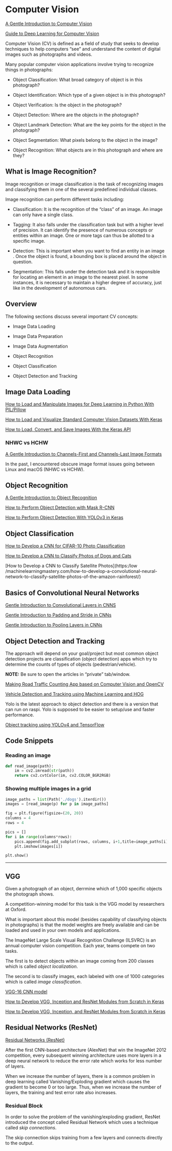# Computer Vision

[A Gentle Introduction to Computer Vision](https://machinelearningmastery.com/what-is-computer-vision/)

[Guide to Deep Learning for Computer Vision](https://machinelearningmastery.com/start-here/#dlfcv)

Computer Vision (CV) is defined as a field of study that seeks to develop techniques to help computers “see” and understand the content of digital images such as photographs and videos.

Many popular computer vision applications involve trying to recognize things in photographs:

- Object Classification: What broad category of object is in this photograph?

- Object Identification: Which type of a given object is in this photograph?

- Object Verification: Is the object in the photograph?

- Object Detection: Where are the objects in the photograph?

- Object Landmark Detection: What are the key points for the object in the photograph?

- Object Segmentation: What pixels belong to the object in the image?

- Object Recognition: What objects are in this photograph and where are they?

## What is Image Recognition?

Image recognition or image classification is the task of recognizing images and classifying them in one of the several predefined individual classes.

Image recognition can perform different tasks including:

- Classification: It is the recognition of the “class” of an image. An image can only have a single class.

- Tagging: It also falls under the classification task but with a higher level of precision. It can identify the presence of numerous concepts or entities within an image. One or more tags can thus be allotted to a specific image.

- Detection: This is important when you want to find an entity in an image . Once the object is found, a bounding box is placed around the object in question.

- Segmentation: This falls under the detection task and it is responsible for locating an element in an image to the nearest pixel. In some instances, it is necessary to maintain a higher degree of accuracy, just like in the development of autonomous cars.


## Overview

The following sections discuss several important CV concepts:

- Image Data Loading
- Image Data Preparation
- Image Data Augmentation

- Object Recognition
- Object Classification
- Object Detection and Tracking


## Image Data Loading

[How to Load and Manipulate Images for Deep Learning in Python With PIL/Pillow](https://machinelearningmastery.com/how-to-load-and-manipulate-images-for-deep-learning-in-python-with-pil-pillow/)

[How to Load and Visualize Standard Computer Vision Datasets With Keras](https://machinelearningmastery.com/how-to-load-and-visualize-standard-computer-vision-datasets-with-keras/)

[How to Load, Convert, and Save Images With the Keras API](https://machinelearningmastery.com/how-to-load-convert-and-save-images-with-the-keras-api/)

### NHWC vs HCHW

[A Gentle Introduction to Channels-First and Channels-Last Image Formats](https://machinelearningmastery.com/a-gentle-introduction-to-channels-first-and-channels-last-image-formats-for-deep-learning/)

In the past, I encountered obscure image format issues going between Linux and macOS (NHWC vs HCHW).


## Object Recognition

[A Gentle Introduction to Object Recognition](https://machinelearningmastery.com/object-recognition-with-deep-learning/)

[How to Perform Object Detection with Mask R-CNN](https://machinelearningmastery.com/how-to-perform-object-detection-in-photographs-with-mask-r-cnn-in-keras/)

[How to Perform Object Detection With YOLOv3 in Keras](https://machinelearningmastery.com/how-to-perform-object-detection-with-yolov3-in-keras/)


## Object Classification

[How to Develop a CNN for CIFAR-10 Photo Classification](https://machinelearningmastery.com/how-to-develop-a-cnn-from-scratch-for-cifar-10-photo-classification/)

[How to Develop a CNN to Classify Photos of Dogs and Cats](https://machinelearningmastery.com/how-to-develop-a-convolutional-neural-network-to-classify-photos-of-dogs-and-cats/)

[How to Develop a CNN to Classify Satellite Photos](https:/low /machinelearningmastery.com/how-to-develop-a-convolutional-neural-network-to-classify-satellite-photos-of-the-amazon-rainforest/)


## Basics of Convolutional Neural Networks

[Gentle Introduction to Convolutional Layers in CNNS](https://machinelearningmastery.com/convolutional-layers-for-deep-learning-neural-networks/)

[Gentle Introduction to Padding and Stride in CNNs](https://machinelearningmastery.com/padding-and-stride-for-convolutional-neural-networks/)

[Gentle Introduction to Pooling Layers in CNNs](https://machinelearningmastery.com/pooling-layers-for-convolutional-neural-networks/)



## Object Detection and Tracking

The approach will depend on your goal/project but most common object detection projects are classification (object detection) apps which try to determine the counts of types of objects (pedestrian/vehicle). 

**NOTE:** Be sure to open the articles in “private” tab/window. 

[Making Road Traffic Counting App based on Computer Vision and OpenCV](https://medium.com/machine-learning-world/tutorial-making-road-traffic-counting-app-based-on-computer-vision-and-opencv-166937911660)

[Vehicle Detection and Tracking using Machine Learning and HOG](https://towardsdatascience.com/vehicle-detection-and-tracking-using-machine-learning-and-hog-f4a8995fc30a?gi=b793ee27f135)

Yolo is the latest approach to object detection and there is a version that can run on raspi. Yolo is supposed to be easier to setup/use and faster performance.  

[Object tracking using YOLOv4 and TensorFlow](https://pythonawesome.com/object-tracking-implemented-with-yolov4-and-tensorflow/)



## Code Snippets

### Reading an image

```py
def read_image(path):
    im = cv2.imread(str(path))
    return cv2.cvtColor(im, cv2.COLOR_BGR2RGB)
```

### Showing multiple images in a grid

```py
image_paths = list(Path('./dogs').iterdir()) 
images = [read_image(p) for p in image_paths]

fig = plt.figure(figsize=(20, 20))
columns = 4
rows = 4

pics = []
for i in range(columns*rows):
    pics.append(fig.add_subplot(rows, columns, i+1,title=image_paths[i].parts[-1].split('.')[0]))
    plt.imshow(images[i])

plt.show()
```


---------


## VGG

Given a photograph of an object, derrmine which of 1,000 specific objects the photograph shows.

A competition-winning model for this task is the VGG model by researchers at Oxford. 

What is important about this model (besides capability of classifying objects in photographs) is that the model weights are freely available and can be loaded and used in your own models and applications.

The ImageNet Large Scale Visual Recognition Challenge (ILSVRC) is an annual computer vision competition. Each year, teams compete on two tasks. 

The first is to detect objects within an image coming from 200 classes which is called _object localization_. 

The second is to classify images, each labeled with one of 1000 categories which is called _image classification_. 

[VGG-16 CNN model](https://www.geeksforgeeks.org/vgg-16-cnn-model/)

[How to Develop VGG, Inception and ResNet Modules from Scratch in Keras](https://machinelearningmastery.com/how-to-implement-major-architecture-innovations-for-convolutional-neural-networks/)

[How to Develop VGG, Inception, and ResNet Modules from Scratch in Keras](https://machinelearningmastery.com/how-to-implement-major-architecture-innovations-for-convolutional-neural-networks/)


## Residual Networks (ResNet)

[Residual Networks (ResNet)](https://www.geeksforgeeks.org/residual-networks-resnet-deep-learning/)

After the first CNN-based architecture (AlexNet) that win the ImageNet 2012 competition, every subsequent winning architecture uses more layers in a deep neural network to reduce the error rate which works for less number of layers.  

When we increase the number of layers, there is a common problem in deep learning called Vanishing/Exploding gradient which causes the gradient to become 0 or too large. Thus, when we increase the number of layers, the training and test error rate also increases.

### Residual Block

In order to solve the problem of the vanishing/exploding gradient, ResNet introduced the concept called Residual Network which uses a technique called _skip connections_. 

The skip connection skips training from a few layers and connects directly to the output.
